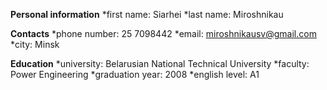 __Personal information__
*first name: Siarhei
*last name: Miroshnikau

__Contacts__
*phone number: 25 7098442
*email: miroshnikausv@gmail.com
*city: Minsk

__Education__
*university: Belarusian National Technical University
*faculty: Power Engineering
*graduation year: 2008
*english level: A1
